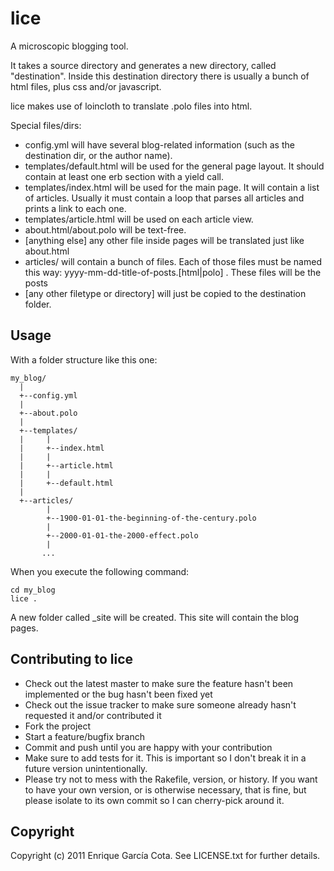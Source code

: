 lice
=========

A microscopic blogging tool.

It takes a source directory and generates a new directory, called
"destination". Inside this destination directory there is usually a
bunch of html files, plus css and/or javascript.

lice makes use of loincloth to translate .polo files into html.

Special files/dirs:

* config.yml will have several blog-related information (such as the
  destination dir, or the author name).
* templates/default.html will be used for the general page layout. It should
  contain at least one erb section with a yield call.
* templates/index.html will be used for the main page. It will contain a list of
  articles. Usually it must contain a loop that parses all articles and
prints a link to each one.
* templates/article.html will be used on each article view.
* about.html/about.polo will be text-free.
* [anything else] any other file inside pages will be translated
  just like about.html 
* articles/ will contain a bunch of files. Each of those files must be
  named this way: yyyy-mm-dd-title-of-posts.[html|polo] . These files
will be the posts
* [any other filetype or directory] will just be copied to the
  destination folder.

Usage
-----

With a folder structure like this one:

```
my_blog/
  |
  +--config.yml
  |
  +--about.polo
  |
  +--templates/
  |     |
  |     +--index.html
  |     |
  |     +--article.html
  |     |
  |     +--default.html
  |
  +--articles/
        |
        +--1900-01-01-the-beginning-of-the-century.polo
        |
        +--2000-01-01-the-2000-effect.polo
        |
       ...
```

When you execute the following command:

```
cd my_blog
lice .
```

A new folder called _site will be created. This site will contain the
blog pages.

Contributing to lice
-------------------------
 
* Check out the latest master to make sure the feature hasn't been implemented or the bug hasn't been fixed yet
* Check out the issue tracker to make sure someone already hasn't requested it and/or contributed it
* Fork the project
* Start a feature/bugfix branch
* Commit and push until you are happy with your contribution
* Make sure to add tests for it. This is important so I don't break it in a future version unintentionally.
* Please try not to mess with the Rakefile, version, or history. If you want to have your own version, or is otherwise necessary, that is fine, but please isolate to its own commit so I can cherry-pick around it.

Copyright
---------

Copyright (c) 2011 Enrique García Cota. See LICENSE.txt for
further details.

